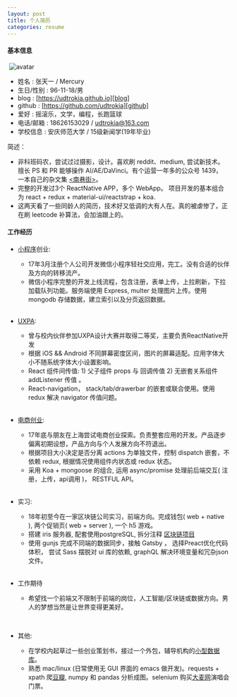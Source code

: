 ```yaml
---
layout: post
title: 个人简历
categories: resume
---
```


#### 基本信息  
  ​
![avatar]  

+ 姓名 : 张天一 / Mercury
+ 生日/性别 : 96-11-18/男  
+ blog : [https://udtrokia.github.io][blog]
+ github : [https://github.com/udtrokia][github]
+ 爱好 : 摇滚乐，文学，编程，长跑篮球  
+ 电话/邮箱 : 18626153029 / udtrokia@163.com  
+ 学校信息 : 安庆师范大学 / 15级新闻学(19年毕业)
  ​

简述：

+ 非科班码农，尝试过过摄影，设计。喜欢刷 reddit、medium, 尝试新技术。擅长 PS 和 PR 能够操作 AI/AE/DaVinci。有个运营一年多的公众号 1439， 一本自己的杂文集 [<南巷街\>][nxj]。
+ 完整的开发过3个 ReactNative APP，多个 WebApp。 项目开发的基本组合为 react + redux + material-ui/reactstrap + koa.
+ 这两天看了一些同龄人的简历，技术好又低调的大有人在。真的被虐惨了，正在刷 leetcode 补算法，会加油跟上的。
  ​
  
#### 工作经历

+ [小程序][akpz]创业:
  + 17年3月注册个人公司开发微信小程序轻社交应用，完工。没有合适的伙伴及方向的转移流产。
  + 微信小程序完整的开发上线流程，包含注册，表单上传，上拉刷新，下拉加载队列功能。服务端使用 Express, multer 处理图片上传。使用 mongodb 存储数据，建立索引以及分页返回数据。  
  ​

+ [UXPA][znmd]: 
  + 曾与校内伙伴参加UXPA设计大赛并取得二等奖，主要负责ReactNative开发
  + 根据 iOS && Android 不同屏幕密度区间，图片的屏幕适配。应用字体大小不随系统字体大小设置影响。
  + React 组件间传值:  1) 父子组件 props 与 回调传值  2) 无嵌套关系组件 addListener 传值 。
  + React-navigation， stack/tab/drawerbar 的嵌套或联合使用。使用 redux 解决 navigator 传值问题。  
  ​

- [电商创业][csj]:
  + 17年底与朋友在上海尝试电商创业探索。负责整套应用的开发。产品逐步偏离初期设想，产品方向与个人发展方向不符退出。
  + 根据项目大小决定是否分离 actions 为单独文件，控制 dispatch 嵌套，不依赖 redux, 根据情况使用组件内状态或 redux 状态。
  + 采用 Koa + mongoose 的组合, 运用 async/promise 处理前后端交互( 注册，上传，api调用 )， RESTFUL API。  
    ​

- 实习:
	+ 18年初至今在一家区块链公司实习，前端方向。完成钱包( web + native ), 两个促销页( web + server ), 一个 h5 游戏。
	+ 搭建 iris 服务器, 配套使用postgreSQL, 拆分注释 [区块链项目][Golang区块链项目]
	+ 使用 gunjs 完成不同端的数据同步，接触 Gatsby ， 选择Preact优化代码体积，  尝试 Sass 摆脱对 ui 库的依赖, graphQL 解决环境变量和冗杂json文件。  
    ​

+ 工作期待
  + 希望找一个前端又不限制于前端的岗位，人工智能/区块链或数据方向。男人的梦想当然是让世界变得更美好。

  ​


+ 其他:
  + 在学校内起草过一些创业策划书，接过一个外包，辅导机构的[小型数据库][simpledb]。
  + 熟悉 mac/linux (日常使用无 GUI 界面的 emacs 做开发)。requests + xpath 爬[豆瓣][豆瓣], numpy 和 pandas 分析成图。selenium 购买[大麦网][大麦网]演唱会门票。



[avatar]: {{"/_public/resume/avatar.png"}}
[Golang区块链项目]: http://udtrokia.github.io/blockchain/2018/02/04/stucture.html
[豆瓣]: https://github.com/udtrokia/doubaner
[大麦网]: https://github.com/udtrokia/damai
[gayhub]: https://github.com/udtrokia
[nxj]: https://github.com/udtrokia/book
[candy]: https://github.com/udtrokia/candy
[littleblock]: https://github.com/udtrokia/littleblock
[stepwallet]: https://github.com/udtrokia/stepwallet
[csj]: https://github.com/udtrokia/csj
[akpz]: https://github.com/udtrokia/aqnuroad-client
[znmd]: https://github.com/udtrokia/rn-znmd
[blog]: https://udtrokia.github.io
[github]: https://github.com/udtrokia
[simpledb]: https://github.com/udtrokia/simpledb


